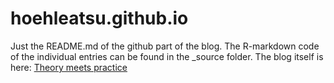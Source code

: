 # hoehleatsu.github.io

Just the README.md of the github part of the blog. The R-markdown code of the individual entries can be found in the _source folder.
The blog itself is here: [Theory meets practice](http://www.math.su.se/~hoehle/blog/)
